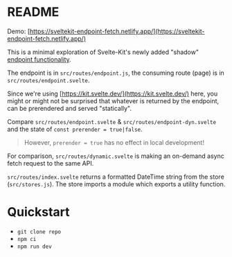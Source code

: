 # README

Demo: [https://sveltekit-endpoint-fetch.netlify.app/](https://sveltekit-endpoint-fetch.netlify.app/)

This is a minimal exploration of Svelte-Kit's newly added "shadow" [endpoint functionality](https://kit.svelte.dev/docs/routing#endpoints).

The endpoint is in `src/routes/endpoint.js`, the consuming route (page) is in `src/routes/endpoint.svelte`.

Since we're using [https://kit.svelte.dev/](https://kit.svelte.dev/) here, you might or might not be surprised that whatever is returned by the endpoint, can be prerendered and served "statically".

Compare `src/routes/endpoint.svelte` & `src/routes/endpoint-dyn.svelte` and the state of `const prerender = true|false`.

> However, `prerender = true` has no effect in local development!

For comparison, `src/routes/dynamic.svelte` is making an on-demand async fetch request to the same API.

`src/routes/index.svelte` returns a formatted DateTime string from the store (`src/stores.js`). The store imports a module which exports a utility function.

# Quickstart

- `git clone repo`
- `npm ci`
- `npm run dev`

